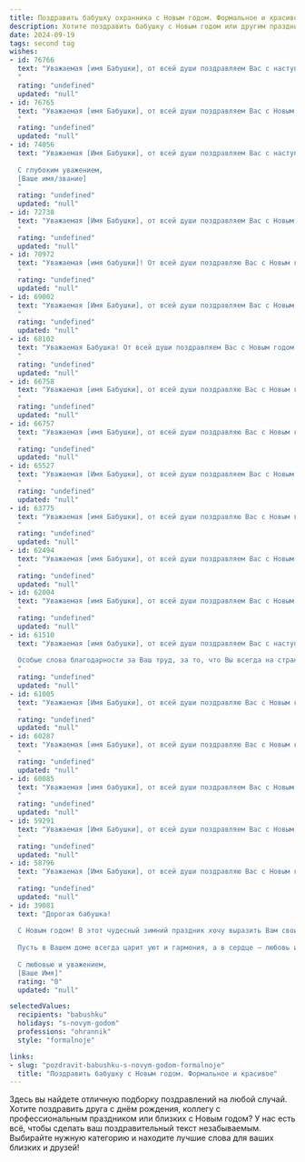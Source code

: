 ```yaml
---
title: Поздравить бабушку охранника с Новым годом. Формальное и красивое
description: Хотите поздравить бабушку с Новым годом или другим праздником? Наш ИИ создаст незабываемое поздравление, а вы обязательно выделитесь среди других.  
date: 2024-09-19
tags: second tag
wishes:
- id: 76766
  text: "Уважаемая [имя Бабушки], от всей души поздравляем Вас с наступающим Новым годом! Желаем Вам крепкого здоровья, семейного тепла и благополучия. Пусть этот год принесет Вам только положительные эмоции, добрые вести и мирные дни, а Ваша работа охранника будет спокойной и безопасной. С Новым Годом!
  "
  rating: "undefined"
  updated: "null"
- id: 76765
  text: "Уважаемая [имя Бабушки], от всей души поздравляем Вас с Новым годом! Желаем Вам крепкого здоровья, неиссякаемой энергии, благополучия и радости в каждом дне. Пусть Новый год принесет Вам только светлые мгновения, исполнение желаний и теплых встреч с близкими. Спасибо Вам за Вашу службу, за Вашу преданность и надежность. С Новым годом!
  "
  rating: "undefined"
  updated: "null"
- id: 74056
  text: "Уважаемая [Имя Бабушки], от всей души поздравляем Вас с наступающим Новым годом! Желаем Вам крепкого здоровья, семейного благополучия и мирного неба над головой. Пусть грядущий год принесет Вам только радость, новые достижения и исполнение всех желаний.
  
  С глубоким уважением,
  [Ваше имя/звание]
  "
  rating: "undefined"
  updated: "null"
- id: 72738
  text: "Уважаемая [Имя Бабушки], от всей души поздравляем Вас с Новым годом! Желаем Вам крепкого здоровья, мирного неба над головой, душевного тепла и семейного благополучия. Пусть наступающий год будет полон радостных событий, счастливых мгновений и приятных сюрпризов.
  "
  rating: "undefined"
  updated: "null"
- id: 70972
  text: "Уважаемая [имя бабушки]! От всей души поздравляю Вас с Новым годом! Пусть предстоящий год принесет Вам крепкое здоровье, благополучие и множество радостных моментов. Желаю Вам мирного неба над головой, душевного тепла и праздничного настроения!
  "
  rating: "undefined"
  updated: "null"
- id: 69002
  text: "Уважаемая [Имя Бабушки], от всей души поздравляем Вас с Новым годом! Желаем Вам крепкого здоровья, душевного тепла и радости в кругу близких. Пусть Новый год принесет Вам благополучие, мир и спокойствие. Спасибо Вам за Ваш труд и преданность профессии охранника.
  "
  rating: "undefined"
  updated: "null"
- id: 68102
  text: "Уважаемая Бабушка! От всей души поздравляем Вас с Новым годом! Желаем Вам крепкого здоровья, семейного тепла, мирного неба над головой! Пусть новый год принесет Вам только радость, благополучие и удачу!
  "
  rating: "undefined"
  updated: "null"
- id: 66758
  text: "Уважаемая [имя Бабушки], от всей души поздравляю Вас с Новым годом! Желаю Вам крепкого здоровья, семейного благополучия, душевного тепла и праздничного настроения. Пусть Новый год принесет новые радости, исполнит все Ваши мечты и подарит ощущение спокойствия и безопасности. Спасибо Вам за Ваш труд и преданность своему делу! С Новым годом!
  "
  rating: "undefined"
  updated: "null"
- id: 66757
  text: "Уважаемая [имя Бабушки], от всей души поздравляю Вас с Новым годом! Желаю Вам крепкого здоровья, мира, благополучия и только радостных событий в новом году. Пусть Ваша работа охранника всегда будет спокойной и безопасной, а в новом году Вас ждут только положительные эмоции и приятные сюрпризы.
  "
  rating: "undefined"
  updated: "null"
- id: 65527
  text: "Уважаемая [Имя Бабушки], от всей души поздравляем Вас с Новым годом!  Желаем Вам крепкого здоровья, благополучия и  мирного неба над головой. Пусть Новый год принесет Вам  радость,  теплоту домашнего очага и  приятные моменты, наполненные любовью близких. Спасибо Вам за Вашу  трудную и  важную службу, за  безопасность, которую Вы  обеспечиваете. С Новым годом!
  "
  rating: "undefined"
  updated: "null"
- id: 63775
  text: "Уважаемая [имя Бабушки], от всей души поздравляю Вас с Новым годом! Желаю Вам крепкого здоровья, душевного тепла, благополучия и мирных, радостных праздников в кругу близких людей. Пусть Новый год принесет Вам только приятные моменты и исполнение всех желаний.
  "
  rating: "undefined"
  updated: "null"
- id: 62494
  text: "Уважаемая [имя Бабушки], от всей души поздравляем Вас с Новым годом! Желаем Вам крепкого здоровья, благополучия, семейного тепла и праздничного настроения. Пусть Новый год принесёт только приятные моменты и исполнение самых заветных желаний!
  "
  rating: "undefined"
  updated: "null"
- id: 62004
  text: "Уважаемая [имя Бабушки], от всей души поздравляем Вас с Новым годом! Желаем Вам крепкого здоровья, мира, добра и благополучия в новом году. Пусть он принесет Вам только радостные моменты, а трудности обойдут стороной.
  "
  rating: "undefined"
  updated: "null"
- id: 61510
  text: "Уважаемая [имя бабушки], от всей души поздравляем Вас с наступающим Новым годом! Желаем Вам крепкого здоровья, мирного неба над головой, семейного тепла и благополучия. Пусть Новый год принесет Вам радость, удачу и исполнение всех желаний.
  
  Особые слова благодарности за Ваш труд, за то, что Вы всегда на страже порядка и безопасности.  Пусть Новый год будет для Вас временем заслуженного отдыха и приятных моментов!
  "
  rating: "undefined"
  updated: "null"
- id: 61005
  text: "Уважаемая [Имя Бабушки], от всей души поздравляю Вас с Новым годом! Желаю Вам крепкого здоровья, семейного благополучия, радости и уюта в новом году. Пусть он принесет только светлые моменты и исполнит все Ваши мечты.
  "
  rating: "undefined"
  updated: "null"
- id: 60287
  text: "Уважаемая [имя Бабушки], от всей души поздравляю Вас с Новым годом! Желаю Вам крепкого здоровья, семейного благополучия и душевного тепла в эти праздничные дни. Пусть Новый год принесет Вам только радость, мир и любовь!
  "
  rating: "undefined"
  updated: "null"
- id: 60085
  text: "Уважаемая [имя бабушки], от всей души поздравляем Вас с Новым годом! Желаем Вам крепкого здоровья, душевного спокойствия, семейного тепла и благополучия в новом году. Пусть  Ваша работа охранником приносит Вам удовлетворение, а Новый год станет для Вас временем радости и исполнения желаний.
  "
  rating: "undefined"
  updated: "null"
- id: 59291
  text: "Уважаемая [Имя Бабушки], от всей души поздравляем Вас с Новым годом! Желаем Вам крепкого здоровья, душевного тепла и мирного неба над головой. Пусть наступающий год принесет Вам только радость, благополучие и множество счастливых моментов.
  "
  rating: "undefined"
  updated: "null"
- id: 58796
  text: "Уважаемая [Имя Бабушки], от всей души поздравляю Вас с Новым годом! Желаю Вам крепкого здоровья, благополучия и праздничного настроения. Пусть этот год принесет Вам радость, тепло домашнего очага и уважение коллег по работе!
  "
  rating: "undefined"
  updated: "null"
- id: 39081
  text: "Дорогая бабушка!
  
  С Новым годом! В этот чудесный зимний праздник хочу выразить Вам свои самые теплые и искренние пожелания. Пусть каждый день нового года приносит Вам радость, здоровье и счастье. Ваше мужество и стойкость в профессии охранника заслуживают глубокого уважения, и я горжусь тем, что у меня есть такая мудрая и сильная бабушка.
  
  Пусть в Вашем доме всегда царит уют и гармония, а в сердце — любовь и свет. Желаю Вам, чтобы каждый миг этого года был наполнен теплом близких людей и приятными моментами.
  
  С любовью и уважением,
  [Ваше Имя]"
  rating: "0"
  updated: "null"

selectedValues:
  recipients: "babushku"
  holidays: "s-novym-godom"
  professions: "ohrannik"
  style: "formalnoje"

links:
- slug: "pozdravit-babushku-s-novym-godom-formalnoje"
  title: "Поздравить бабушку с Новым годом. Формальное и красивое"
---
```


Здесь вы найдете отличную подборку поздравлений на любой случай. 
Хотите поздравить друга с днём рождения, коллегу с профессиональным праздником или близких с Новым годом? У нас есть всё, чтобы сделать ваш поздравительный текст незабываемым. Выбирайте нужную категорию и находите лучшие слова для ваших близких и друзей!
